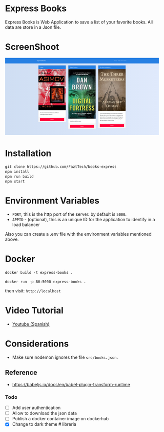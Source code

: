 # Express Books

Express Books is Web Application to save a list of your favorite books. All data are store in a Json file.

# ScreenShoot

![Express Books](docs/screenshot.png)

# Installation

```shell
git clone https://github.com/FaztTech/books-express
npm install
npm run build
npm start
```

# Environment Variables

- `PORT`, this is the http port of the server. by default is `5000`.
- `APPID` - (optional), this is an unique ID for the application to identify in a load balancer

Also you can create a .env file with the environment variables mentioned above.

# Docker

```shell
docker build -t express-books .
```

```shell
docker run -p 80:5000 express-books .
```

then visit: `http://localhost`

# Video Tutorial

- [Youtube (Spanish)](https://youtu.be/IRqaH_jhyT8)

# Considerations

- Make sure nodemon ignores the file `src/books.json`.

## Reference

- https://babeljs.io/docs/en/babel-plugin-transform-runtime

### Todo

- [ ] Add user authentication
- [ ] Allow to download the json data
- [ ] Publish a docker container image on dockerhub
- [x] Change to dark theme
#   l i b r e r i a 
 
 